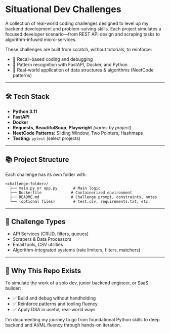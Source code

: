 # Situational Dev Challenges

A collection of real-world coding challenges designed to level up my backend development and problem-solving skills. Each project simulates a focused developer scenario—from REST API design and scraping tasks to algorithm-infused micro-services.

These challenges are built from scratch, without tutorials, to reinforce:

* 🧠 Recall-based coding and debugging
* 🧹 Pattern recognition with FastAPI, Docker, and Python
* 🧰 Real-world application of data structures & algorithms (NeetCode patterns)

---

## 🛠️ Tech Stack

* **Python 3.11**
* **FastAPI**
* **Docker**
* **Requests**, **BeautifulSoup**, **Playwright** *(varies by project)*
* **NeetCode Patterns:** Sliding Window, Two Pointers, Hashmaps
* **Testing:** `pytest` (select projects)

---

## 📚 Project Structure

Each challenge has its own folder with:

```
<challenge-folder>/
  ├── main.py or app.py       # Main logic
  ├── Dockerfile             # Containerized environment
  ├── README.md              # Challenge prompt, constraints, notes
  └── (optional files)        # test.csv, requirements.txt, etc.
```

---

## 🚀 Challenge Types

* API Services (CRUD, filters, queues)
* Scrapers & Data Processors
* Email tools, CSV utilities
* Algorithm-integrated systems (rate limiters, filters, matchers)

---

## 🧳️ Why This Repo Exists

To simulate the work of a solo dev, junior backend engineer, or SaaS builder:

* ✅ Build and debug without handholding
* ✅ Reinforce patterns and tooling fluency
* ✅ Apply DSA in useful, real-world ways

I'm documenting my journey to go from foundational Python skills to deep backend and AI/ML fluency through hands-on iteration.